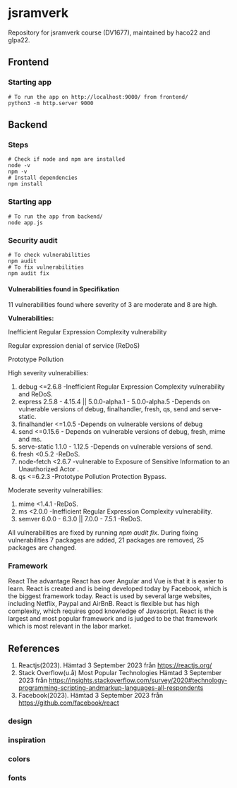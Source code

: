 # jsramverk
Repository for jsramverk course (DV1677), maintained by haco22 and glpa22.

## Frontend

### Starting app
```
# To run the app on http://localhost:9000/ from frontend/
python3 -m http.server 9000
```

## Backend

### Steps
```
# Check if node and npm are installed
node -v
npm -v
# Install dependencies
npm install 
```

### Starting app
```
# To run the app from backend/
node app.js
```

### Security audit
```
# To check vulnerabilities
npm audit
# To fix vulnerabilities
npm audit fix
```
#### Vulnerabilities found in Specifikation
11 vulnerabilities found where severity of 3 are moderate and 8 are high.

<b>Vulnerabilities:</b>

<p>Inefficient Regular Expression Complexity vulnerability</p>
<p>Regular expression denial of service (ReDoS)</p>
<p>Prototype Pollution</p>

High severity vulnerabillies:

1. debug  <=2.6.8    -Inefficient Regular Expression Complexity vulnerability and ReDoS.
2. express  2.5.8 - 4.15.4 || 5.0.0-alpha.1 - 5.0.0-alpha.5    -Depends on vulnerable versions of debug, finalhandler, fresh, qs, send and serve-static.  
3. finalhandler  <=1.0.5   -Depends on vulnerable versions of debug
4. send  <=0.15.6 - Depends on vulnerable versions of debug, fresh, mime and ms.
5. serve-static  1.1.0 - 1.12.5   -Depends on vulnerable versions of send.
6. fresh  <0.5.2    -ReDoS.
7. node-fetch  <2.6.7   -vulnerable to Exposure of Sensitive Information to an Unauthorized Actor .
8. qs  <=6.2.3    -Prototype Pollution Protection Bypass.

Moderate severity vulnerabillies:
1. mime  <1.4.1   -ReDoS.
2. ms  <2.0.0    -Inefficient Regular Expression Complexity vulnerability.
3. semver  6.0.0 - 6.3.0 || 7.0.0 - 7.5.1   -ReDoS.


<p>All vulnerabilities are fixed by running <i>npm audit fix</i>. During fixing vulnerabilities 7 packages are added, 21 packages are removed, 25 packages are changed.</p>

### Framework
React
The advantage React has over Angular and Vue is that it is easier to learn.
React is created and is being developed today by Facebook, which is the biggest framework today. React is used by several large websites, including Netflix, Paypal and AirBnB.
React is flexible but has high complexity, which requires good knowledge of Javascript.
React is the largest and most popular framework and is judged to be that framework which is most relevant in the labor market.

## References
1. Reactjs(2023). Hämtad 3 September 2023 från https://reactjs.org/
2. Stack Overflow(u.å) Most Popular Technologies Hämtad 3 September 2023 från https://insights.stackoverflow.com/survey/2020#technology-programming-scripting-andmarkup-languages-all-respondents
3. Facebook(2023). Hämtad 3 September 2023 från https://github.com/facebook/react

### design

### inspiration

### colors

### fonts
